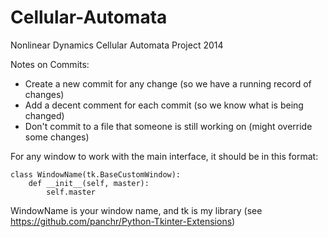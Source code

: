 Cellular-Automata
=================

Nonlinear Dynamics Cellular Automata Project 2014

Notes on Commits:

 - Create a new commit for any change (so we have a running record of changes)
 - Add a decent comment for each commit (so we know what is being changed)
 - Don't commit to a file that someone is still working on (might override some changes)


For any window to work with the main interface, it should be in this format:

	class WindowName(tk.BaseCustomWindow):
		def __init__(self, master):
			self.master

WindowName is your window name, and tk is my library (see https://github.com/panchr/Python-Tkinter-Extensions)
